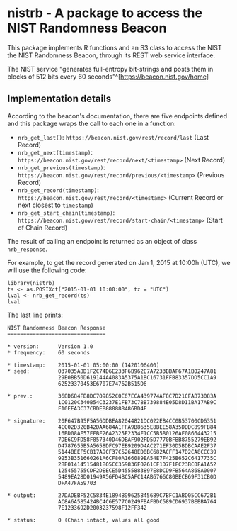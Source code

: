 # nistrb - A package to access the NIST Randomness Beacon

This package implements R functions and an S3 class to access the
NIST the NIST Randomness Beacon, through its REST web service interface.

The NIST service <q>generates full-entropy bit-strings and posts them in blocks
of 512 bits every 60 seconds</q>^[https://beacon.nist.gov/home]

## Implementation details

According to the beacon's documentation, there are five endpoints defined and
this package wraps the call to each one in a function:

- `nrb_get_last()`: `https://beacon.nist.gov/rest/record/last` (Last Record)
- `nrb_get_next(timestamp)`: `https://beacon.nist.gov/rest/record/next/<timestamp>` (Next Record)
- `nrb_get_previous(timestamp)`: `https://beacon.nist.gov/rest/record/previous/<timestamp>` (Previous Record)
- `nrb_get_record(timestamp)`: `https://beacon.nist.gov/rest/record/<timestamp>` (Current Record or next closest to `timestamp`)
- `nrb_get_start_chain(timestamp)`: `https://beacon.nist.gov/rest/record/start-chain/<timestamp>` (Start of Chain Record)

The result of calling an endpoint is returned as an object of class `nrb_response`.

For example, to get the record generated on Jan 1, 2015 at 10:00h (UTC), we will
use the following code:

```{r}
library(nistrb)
ts <- as.POSIXct("2015-01-01 10:00:00", tz = "UTC")
lval <- nrb_get_record(ts)
lval
```

The last line prints:

```
NIST Randomness Beacon Response
===============================

* version:      Version 1.0
* frequency:    60 seconds

* timestamp:    2015-01-01 05:00:00 (1420106400)
* seed:         037035A8D1F2C74D6E233F6B962E7A7233BBAF67A1B0247A81
                29E0BB50D619144A4083A5375A1BC16731FFB83357DD5CC1A9
                62523370453E6707E74762B515D6
                
* prev.:        368D684FB8DC709852C0E67ECA439774AF8C7D21CFAB73083A
                1C0120C340B54C3237E1FB73C78B739884E05D8D11BA17AB9C
                F10EEA3C37CBDEB888888486BD4F
                
* signature:    20F647B95F5A56DDBEA82044821DC022EB4CC0B53700CD6351
                4CC02D320B42DAA684A1FFA9B8635E8BEE58A35DDDC899FB84
                16BD08AE57EFBF26A2325E2334F1CC5B5B0126AF0866443215
                7DE6C9FD58F857340D46DBAF902FD5D7770BFBB8755279EB92
                D4787655B5A5658DFC97EB9209D4AC271EF30D5BDBCAAE2F37
                5144BEEF5CB17A9CF37C52648ED0BC682ACFF147D2CA8CCC39
                9253B351660261A6CF80A166089EA54E7F425B652C6417735C
                2BE01414515481B05CC359836F0261CF1D7F1FC23BC0FA1A52
                125455755CDF2DEECE5D4555883897E8DCD9FB564A868A0007
                5489EA28D01949A56FD4BC5AFC14AB6766C80BECB69F31CB0D
                DFA47FA59703
                
* output:       27DADEBF52C5834E1894B99625845689C7BFC1ABD05CC672B1
                AC8A6A585424BC4C6E577C0249FBAFBDC589CD6937BEBBA764
                7E1233692D2003237598F12FF342
                
* status:       0 (Chain intact, values all good
```

